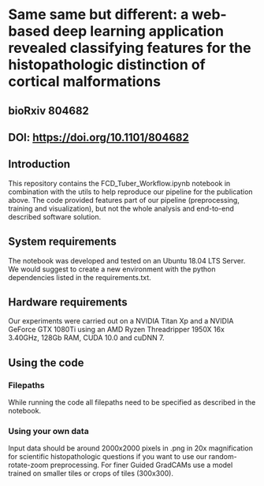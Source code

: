 # Same same but different: a web-based deep learning application revealed classifying features for the histopathologic distinction of cortical malformations
## bioRxiv 804682
## DOI: https://doi.org/10.1101/804682
## Introduction
This repository contains the FCD_Tuber_Workflow.ipynb notebook in combination with the utils to help reproduce our pipeline for the publication above. The code provided features part of our pipeline (preprocessing, training and visualization), but not the whole analysis and end-to-end described software solution.

## System requirements
The notebook was developed and tested on an Ubuntu 18.04 LTS Server.
We would suggest to create a new environment with the python dependencies listed in the requirements.txt.

## Hardware requirements
Our experiments were carried out on a NVIDIA Titan Xp and a NVIDIA GeForce GTX 1080Ti using an AMD Ryzen Threadripper 1950X 16x 3.40GHz, 128Gb RAM, CUDA 10.0 and cuDNN 7.

## Using the code
### Filepaths
While running the code all filepaths need to be specified as described in the notebook. 

### Using your own data
Input data should be around 2000x2000 pixels in .png in 20x magnification for scientific histopathologic questions if you want to use our random-rotate-zoom preprocessing. 
For finer Guided GradCAMs use a model trained on smaller tiles or crops of tiles (300x300).

